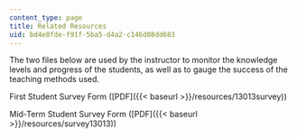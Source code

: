 ```yaml
---
content_type: page
title: Related Resources
uid: bd4e8fde-f91f-5ba5-d4a2-c146d08dd683
---
```


The two files below are used by the instructor to monitor the knowledge levels and progress of the students, as well as to gauge the success of the teaching methods used.

First Student Survey Form ([PDF]({{< baseurl >}}/resources/13013survey))

Mid-Term Student Survey Form ([PDF]({{< baseurl >}}/resources/survey13013))